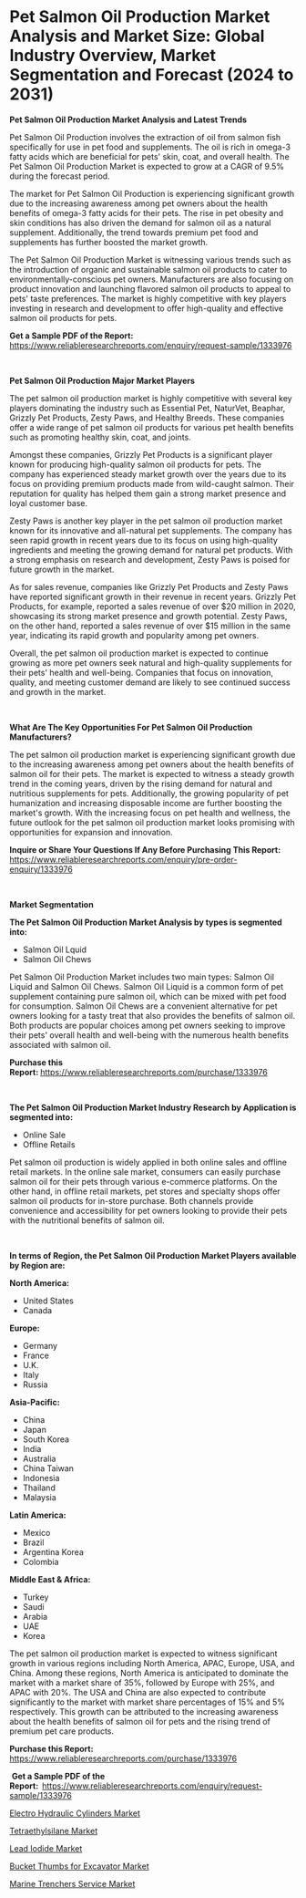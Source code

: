 <p><h1>Pet Salmon Oil Production Market Analysis and Market Size: Global Industry Overview, Market Segmentation and Forecast (2024 to 2031)</h1></p><p><strong>Pet Salmon Oil Production Market Analysis and Latest Trends</strong></p>
<p><p>Pet Salmon Oil Production involves the extraction of oil from salmon fish specifically for use in pet food and supplements. The oil is rich in omega-3 fatty acids which are beneficial for pets' skin, coat, and overall health. The Pet Salmon Oil Production Market is expected to grow at a CAGR of 9.5% during the forecast period.</p><p>The market for Pet Salmon Oil Production is experiencing significant growth due to the increasing awareness among pet owners about the health benefits of omega-3 fatty acids for their pets. The rise in pet obesity and skin conditions has also driven the demand for salmon oil as a natural supplement. Additionally, the trend towards premium pet food and supplements has further boosted the market growth.</p><p>The Pet Salmon Oil Production Market is witnessing various trends such as the introduction of organic and sustainable salmon oil products to cater to environmentally-conscious pet owners. Manufacturers are also focusing on product innovation and launching flavored salmon oil products to appeal to pets' taste preferences. The market is highly competitive with key players investing in research and development to offer high-quality and effective salmon oil products for pets.</p></p>
<p><strong>Get a Sample PDF of the Report:&nbsp;</strong> <a href="https://www.reliableresearchreports.com/enquiry/request-sample/1333976">https://www.reliableresearchreports.com/enquiry/request-sample/1333976</a></p>
<p>&nbsp;</p>
<p><strong>Pet Salmon Oil Production Major Market Players</strong></p>
<p><p>The pet salmon oil production market is highly competitive with several key players dominating the industry such as Essential Pet, NaturVet, Beaphar, Grizzly Pet Products, Zesty Paws, and Healthy Breeds. These companies offer a wide range of pet salmon oil products for various pet health benefits such as promoting healthy skin, coat, and joints.</p><p>Amongst these companies, Grizzly Pet Products is a significant player known for producing high-quality salmon oil products for pets. The company has experienced steady market growth over the years due to its focus on providing premium products made from wild-caught salmon. Their reputation for quality has helped them gain a strong market presence and loyal customer base.</p><p>Zesty Paws is another key player in the pet salmon oil production market known for its innovative and all-natural pet supplements. The company has seen rapid growth in recent years due to its focus on using high-quality ingredients and meeting the growing demand for natural pet products. With a strong emphasis on research and development, Zesty Paws is poised for future growth in the market.</p><p>As for sales revenue, companies like Grizzly Pet Products and Zesty Paws have reported significant growth in their revenue in recent years. Grizzly Pet Products, for example, reported a sales revenue of over $20 million in 2020, showcasing its strong market presence and growth potential. Zesty Paws, on the other hand, reported a sales revenue of over $15 million in the same year, indicating its rapid growth and popularity among pet owners.</p><p>Overall, the pet salmon oil production market is expected to continue growing as more pet owners seek natural and high-quality supplements for their pets' health and well-being. Companies that focus on innovation, quality, and meeting customer demand are likely to see continued success and growth in the market.</p></p>
<p>&nbsp;</p>
<p><strong>What Are The Key Opportunities For Pet Salmon Oil Production Manufacturers?</strong></p>
<p><p>The pet salmon oil production market is experiencing significant growth due to the increasing awareness among pet owners about the health benefits of salmon oil for their pets. The market is expected to witness a steady growth trend in the coming years, driven by the rising demand for natural and nutritious supplements for pets. Additionally, the growing popularity of pet humanization and increasing disposable income are further boosting the market's growth. With the increasing focus on pet health and wellness, the future outlook for the pet salmon oil production market looks promising with opportunities for expansion and innovation.</p></p>
<p><strong>Inquire or Share Your Questions If Any Before Purchasing This Report:</strong> <a href="https://www.reliableresearchreports.com/enquiry/pre-order-enquiry/1333976">https://www.reliableresearchreports.com/enquiry/pre-order-enquiry/1333976</a></p>
<p>&nbsp;</p>
<p><strong>Market Segmentation</strong></p>
<p><strong>The Pet Salmon Oil Production Market Analysis by types is segmented into:</strong></p>
<p><ul><li>Salmon Oil Lquid</li><li>Salmon Oil Chews</li></ul></p>
<p><p>Pet Salmon Oil Production Market includes two main types: Salmon Oil Liquid and Salmon Oil Chews. Salmon Oil Liquid is a common form of pet supplement containing pure salmon oil, which can be mixed with pet food for consumption. Salmon Oil Chews are a convenient alternative for pet owners looking for a tasty treat that also provides the benefits of salmon oil. Both products are popular choices among pet owners seeking to improve their pets' overall health and well-being with the numerous health benefits associated with salmon oil.</p></p>
<p><strong>Purchase this Report:&nbsp;</strong><a href="https://www.reliableresearchreports.com/purchase/1333976">https://www.reliableresearchreports.com/purchase/1333976</a></p>
<p>&nbsp;</p>
<p><strong>The Pet Salmon Oil Production Market Industry Research by Application is segmented into:</strong></p>
<p><ul><li>Online Sale</li><li>Offline Retails</li></ul></p>
<p><p>Pet salmon oil production is widely applied in both online sales and offline retail markets. In the online sale market, consumers can easily purchase salmon oil for their pets through various e-commerce platforms. On the other hand, in offline retail markets, pet stores and specialty shops offer salmon oil products for in-store purchase. Both channels provide convenience and accessibility for pet owners looking to provide their pets with the nutritional benefits of salmon oil.</p></p>
<p>&nbsp;</p>
<p><strong>In terms of Region, the Pet Salmon Oil Production Market Players available by Region are:</strong></p>
<p>
    <p> <strong> North America: </strong>
        <ul>
            <li>United States</li>
            <li>Canada</li>
        </ul>
        </p> 
    <p> <strong> Europe: </strong>
        <ul>
            <li>Germany</li>
            <li>France</li>
            <li>U.K.</li>
            <li>Italy</li>
            <li>Russia</li>
        </ul>
        </p> 
    <p> <strong> Asia-Pacific: </strong>
        <ul>
            <li>China</li>
            <li>Japan</li>
            <li>South Korea</li>
            <li>India</li>
            <li>Australia</li>
            <li>China Taiwan</li>
            <li>Indonesia</li>
            <li>Thailand</li>
            <li>Malaysia</li>
        </ul>
        </p> 
    <p> <strong> Latin America: </strong>
        <ul>
            <li>Mexico</li>
            <li>Brazil</li>
            <li>Argentina Korea</li>
            <li>Colombia</li>
        </ul>
        </p> 
    <p> <strong> Middle East & Africa: </strong>
        <ul>
            <li>Turkey</li>
            <li>Saudi</li>
            <li>Arabia</li>
            <li>UAE</li>
            <li>Korea</li>
        </ul>
    </p>
    </p>
<p><p>The pet salmon oil production market is expected to witness significant growth in various regions including North America, APAC, Europe, USA, and China. Among these regions, North America is anticipated to dominate the market with a market share of 35%, followed by Europe with 25%, and APAC with 20%. The USA and China are also expected to contribute significantly to the market with market share percentages of 15% and 5% respectively. This growth can be attributed to the increasing awareness about the health benefits of salmon oil for pets and the rising trend of premium pet care products.</p></p>
<p><strong>Purchase this Report: </strong><a href="https://www.reliableresearchreports.com/purchase/1333976">https://www.reliableresearchreports.com/purchase/1333976</a></p>
<p>&nbsp;<strong>Get a Sample PDF of the Report:&nbsp;&nbsp;</strong><a href="https://www.reliableresearchreports.com/enquiry/request-sample/1333976">https://www.reliableresearchreports.com/enquiry/request-sample/1333976</a></p>
<p><strong></strong></p>
<p><p><a href="https://issuu.com/reportprime-2/docs/electro-hydraulic-cylinders-market-size-2030.pptx">Electro Hydraulic Cylinders Market</a></p><p><a href="https://medium.com/@judyolson40/tetraethylsilane-market-research-report-its-history-and-forecast-2024-to-2031-72063a21d6c7">Tetraethylsilane Market</a></p><p><a href="https://medium.com/@judyolson40/lead-iodide-market-competitive-analysis-market-trends-and-forecast-to-2031-4a8cfa6246e0">Lead Iodide Market</a></p><p><a href="https://github.com/juancolorado15/Market-Research-Report-List-1/blob/main/bucket-thumbs-for-excavator-market.md">Bucket Thumbs for Excavator Market</a></p><p><a href="https://github.com/mohamedbakry57/Market-Research-Report-List-2/blob/main/marine-trenchers-service-market.md">Marine Trenchers Service Market</a></p></p>